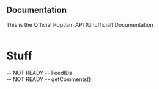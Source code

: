 ## Documentation
This is the Official PopJam API (Unofficial) Documentation
<br/><br/>
# Stuff
-- NOT READY -- FeedIDs  
-- NOT READY -- getComments()
